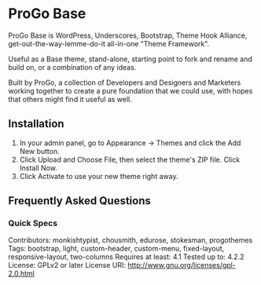 # ProGo Base
ProGo Base is WordPress, Underscores, Bootstrap, Theme Hook Alliance, get-out-the-way-lemme-do-it all-in-one "Theme Framework".

Useful as a Base theme, stand-alone, starting point to fork and rename and build on, or a combination of any ideas.

Built by ProGo, a collection of Developers and Designers and Marketers working together to create a pure foundation that we could use, with hopes that others might find it useful as well.

## Installation

1. In your admin panel, go to Appearance -> Themes and click the Add New button.
2. Click Upload and Choose File, then select the theme's ZIP file. Click Install Now.
3. Click Activate to use your new theme right away.

## Frequently Asked Questions

### Quick Specs

Contributors: monkishtypist, chousmith, edurose, stokesman, progothemes
Tags: bootstrap, light, custom-header, custom-menu, fixed-layout, responsive-layout, two-columns
Requires at least: 4.1
Tested up to: 4.2.2
License: GPLv2 or later
License URI: http://www.gnu.org/licenses/gpl-2.0.html
